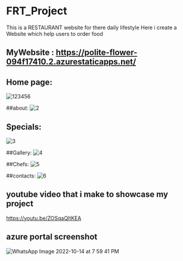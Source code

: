 # FRT_Project
This is a RESTAURANT website for there daily lifestyle
Here i create a Website which help users to order food

## MyWebsite : https://polite-flower-094f17410.2.azurestaticapps.net/


## Home page:
![123456](https://user-images.githubusercontent.com/109749472/195869584-cba17666-d3b0-4c57-8b7e-0a52d56dba66.jpg)


##about: 
![2](https://user-images.githubusercontent.com/109749472/195869055-efafe2a9-110b-4536-a357-5324dc8b5ca8.jpg)

## Specials:
![3](https://user-images.githubusercontent.com/109749472/195869129-10ee4bd1-4c27-4474-b0dc-096bea44c5c0.jpg)

##Gallery:
![4](https://user-images.githubusercontent.com/109749472/195869316-f02d74f6-bf8b-4b96-b94e-0fbc99178662.jpg)

##Chefs:
![5](https://user-images.githubusercontent.com/109749472/195869384-f9e9662f-a87d-46ad-9f9d-979af9d1af1d.jpg)

##contacts:
![6](https://user-images.githubusercontent.com/109749472/195869614-1d993706-9298-4ff9-898a-8c4e837b418b.jpg)


## youtube video that i make to showcase my project
https://youtu.be/ZOSqaQltKEA

## azure portal screenshot
![WhatsApp Image 2022-10-14 at 7 59 41 PM](https://user-images.githubusercontent.com/109749472/195872117-2b3fa5d1-d041-4ea0-84e2-6c1bcbdd5679.jpeg)
